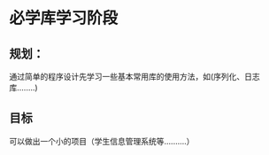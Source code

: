 # 必学库学习阶段

## 规划：

通过简单的程序设计先学习一些基本常用库的使用方法，如(序列化、日志库........)

## 目标

可以做出一个小的项目（学生信息管理系统等..........）
